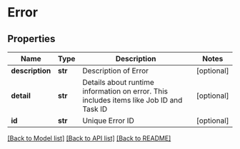 # Error

## Properties
Name | Type | Description | Notes
------------ | ------------- | ------------- | -------------
**description** | **str** | Description of Error | [optional] 
**detail** | **str** | Details about runtime information on error. This includes items like Job ID and Task ID | [optional] 
**id** | **str** | Unique Error ID | [optional] 

[[Back to Model list]](../README.md#documentation-for-models) [[Back to API list]](../README.md#documentation-for-api-endpoints) [[Back to README]](../README.md)


